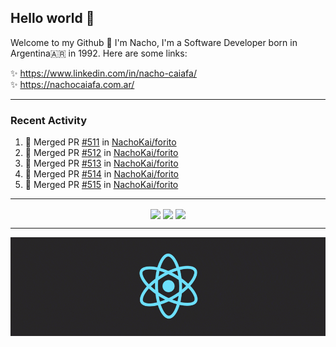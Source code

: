 ## Hello world 👋  
Welcome to my Github 🧙‍ I'm Nacho, I'm a Software Developer born in Argentina🇦🇷 in 1992. Here are some links:  
  
✨ https://www.linkedin.com/in/nacho-caiafa/  
✨ https://nachocaiafa.com.ar/  

---

### Recent Activity

<!--START_SECTION:activity-->
1. 🎉 Merged PR [#511](https://github.com/NachoKai/forito/pull/511) in [NachoKai/forito](https://github.com/NachoKai/forito)
2. 🎉 Merged PR [#512](https://github.com/NachoKai/forito/pull/512) in [NachoKai/forito](https://github.com/NachoKai/forito)
3. 🎉 Merged PR [#513](https://github.com/NachoKai/forito/pull/513) in [NachoKai/forito](https://github.com/NachoKai/forito)
4. 🎉 Merged PR [#514](https://github.com/NachoKai/forito/pull/514) in [NachoKai/forito](https://github.com/NachoKai/forito)
5. 🎉 Merged PR [#515](https://github.com/NachoKai/forito/pull/515) in [NachoKai/forito](https://github.com/NachoKai/forito)
<!--END_SECTION:activity-->

---

<p align="center">
    <img align='center' src="https://github-readme-stats.vercel.app/api?username=NachoKai&theme=react&hide_border=true&include_all_commits=false&count_private=true" />
    <img align="center" src="https://github-readme-stats.vercel.app/api/top-langs?username=NachoKai&langs_count=10&show_icons=true&locale=en&layout=compact&theme=react&hide_border=true" />
    <img align='center' src="https://github-readme-streak-stats.herokuapp.com/?user=NachoKai&theme=react&hide_border=true" />
</p>

---

<p align="center">
    <img align='center' src='https://raw.githubusercontent.com/NachoKai/NachoKai/master/x3x5w638kkixi9s3h3vw.gif' >
</p>
